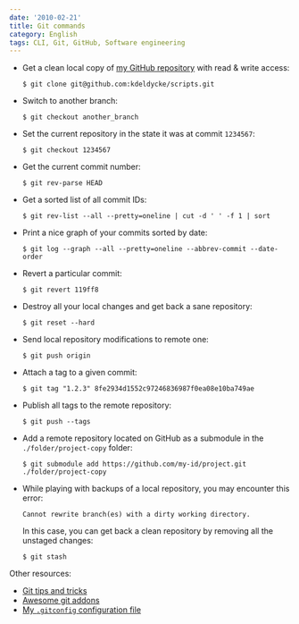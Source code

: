 ```yaml
---
date: '2010-02-21'
title: Git commands
category: English
tags: CLI, Git, GitHub, Software engineering
---
```


- Get a clean local copy of [my GitHub repository](https://github.com/kdeldycke/scripts) with read & write access:

  ```shell-session
  $ git clone git@github.com:kdeldycke/scripts.git
  ```

- Switch to another branch:

  ```shell-session
  $ git checkout another_branch
  ```

- Set the current repository in the state it was at commit `1234567`:

  ```shell-session
  $ git checkout 1234567
  ```

- Get the current commit number:

  ```shell-session
  $ git rev-parse HEAD
  ```

- Get a sorted list of all commit IDs:

  ```shell-session
  $ git rev-list --all --pretty=oneline | cut -d ' ' -f 1 | sort
  ```

- Print a nice graph of your commits sorted by date:

  ```shell-session
  $ git log --graph --all --pretty=oneline --abbrev-commit --date-order
  ```

- Revert a particular commit:

  ```shell-session
  $ git revert 119ff8
  ```

- Destroy all your local changes and get back a sane repository:

  ```shell-session
  $ git reset --hard
  ```

- Send local repository modifications to remote one:

  ```shell-session
  $ git push origin
  ```

- Attach a tag to a given commit:

  ```shell-session
  $ git tag "1.2.3" 8fe2934d1552c97246836987f0ea08e10ba749ae
  ```

- Publish all tags to the remote repository:

  ```shell-session
  $ git push --tags
  ```

- Add a remote repository located on GitHub as a submodule in the `./folder/project-copy` folder:

  ```shell-session
  $ git submodule add https://github.com/my-id/project.git ./folder/project-copy
  ```

- While playing with backups of a local repository, you may encounter this error:

  ```text
  Cannot rewrite branch(es) with a dirty working directory.
  ```

  In this case, you can get back a clean repository by removing all the unstaged changes:

  ```shell-session
  $ git stash
  ```

Other resources:

- [Git tips and tricks](https://github.com/git-tips/tips#git-tips)
- [Awesome git addons](https://github.com/stevemao/awesome-git-addons)
- [My `.gitconfig` configuration file](https://github.com/kdeldycke/dotfiles/blob/main/dotfiles/.gitconfig)
